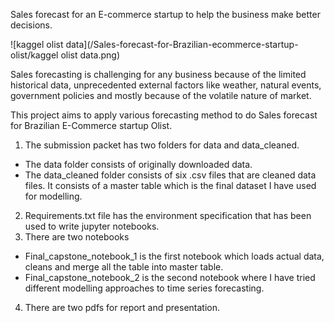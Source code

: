 Sales forecast for an E-commerce startup to help the business make better decisions.

![kaggel olist data](/Sales-forecast-for-Brazilian-ecommerce-startup-olist/kaggel olist data.png)



Sales forecasting is challenging for any business because of the limited historical data, unprecedented external factors like weather, natural events, government policies and mostly because of the volatile nature of market.

This project aims to apply various forecasting method to do Sales forecast for Brazilian E-Commerce startup Olist. 

1.	The submission packet has two folders for data and data_cleaned.
- The data folder consists of originally downloaded data. 
- The data_cleaned folder consists of six .csv files that are cleaned data files. It consists of a master table which is the final dataset I have used for modelling.
2.	Requirements.txt file has the environment specification that has been used to write jupyter notebooks.
3.	There are two notebooks
- Final_capstone_notebook_1 is the first notebook which loads actual data, cleans and merge all the table into master table.
- Final_capstone_notebook_2 is the second notebook where I have tried different modelling approaches to time series forecasting.
4.	There are two pdfs for report and presentation.
